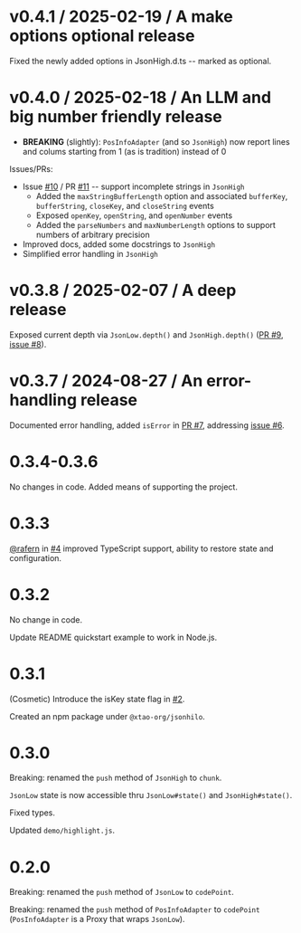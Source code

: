 # v0.4.1 / 2025-02-19 / A make options optional release

Fixed the newly added options in JsonHigh.d.ts -- marked as optional.

# v0.4.0 / 2025-02-18 / An LLM and big number friendly release

* **BREAKING** (slightly): `PosInfoAdapter` (and so `JsonHigh`) now report lines and colums starting from 1 (as is tradition) instead of 0

Issues/PRs:

* Issue [#10](https://github.com/xtao-org/jsonhilo/issues/10) / PR [#11](https://github.com/xtao-org/jsonhilo/pull/11) -- support incomplete strings in `JsonHigh`
  * Added the `maxStringBufferLength` option and associated `bufferKey`, `bufferString`, `closeKey`, and `closeString` events
  * Exposed `openKey`, `openString`, and `openNumber` events
  * Added the `parseNumbers` and `maxNumberLength` options to support numbers of arbitrary precision
* Improved docs, added some docstrings to `JsonHigh`
* Simplified error handling in `JsonHigh`

# v0.3.8 / 2025-02-07 / A deep release

Exposed current depth via `JsonLow.depth()` and `JsonHigh.depth()` ([PR #9](https://github.com/xtao-org/jsonhilo/pull/9), [issue #8](https://github.com/xtao-org/jsonhilo/issues/8)).

# v0.3.7 / 2024-08-27 / An error-handling release

Documented error handling, added `isError` in [PR #7](https://github.com/xtao-org/jsonhilo/pull/7), addressing [issue #6](https://github.com/xtao-org/jsonhilo/issues/6).

# 0.3.4-0.3.6

No changes in code. Added means of supporting the project.

# 0.3.3

[@rafern](https://github.com/rafern) in [#4](https://github.com/xtao-org/jsonhilo/pull/4) improved TypeScript support, ability to restore state and configuration.

# 0.3.2

No change in code.

Update README quickstart example to work in Node.js.

# 0.3.1

(Cosmetic) Introduce the isKey state flag in [#2](https://github.com/xtao-org/jsonhilo/pull/2).

Created an npm package under `@xtao-org/jsonhilo`.

# 0.3.0

Breaking: renamed the `push` method of `JsonHigh` to `chunk`.

`JsonLow` state is now accessible thru `JsonLow#state()` and `JsonHigh#state()`.

Fixed types.

Updated `demo/highlight.js`.

# 0.2.0

Breaking: renamed the `push` method of `JsonLow` to `codePoint`.

Breaking: renamed the `push` method of `PosInfoAdapter` to `codePoint` (`PosInfoAdapter` is a Proxy that wraps `JsonLow`).
